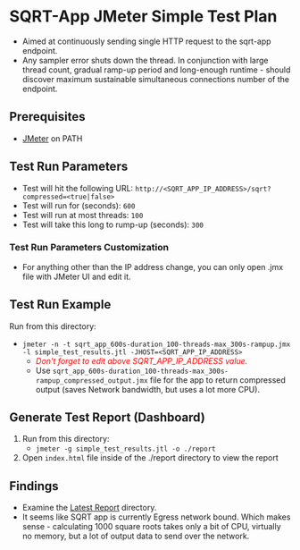 # SQRT-App JMeter Simple Test Plan

* Aimed at continuously sending single HTTP request to the sqrt-app endpoint.
* Any sampler error shuts down the thread. In conjunction with large thread count, gradual ramp-up period and long-enough runtime - should discover maximum sustainable simultaneous connections number of the endpoint.

## Prerequisites
* [JMeter](https://jmeter.apache.org/download_jmeter.cgi) on PATH

## Test Run Parameters
* Test will hit the following URL: ```http://<SQRT_APP_IP_ADDRESS>/sqrt?compressed=<true|false>```
* Test will run for (seconds): ```600```
* Test will run at most threads: ```100```
* Test will take this long to rump-up (seconds): ```300```

### Test Run Parameters Customization
* For anything other than the IP address change, you can only open .jmx file with JMeter UI and edit it.

## Test Run Example
Run from this directory:
* ```jmeter -n -t sqrt_app_600s-duration_100-threads-max_300s-rampup.jmx -l simple_test_results.jtl -JHOST=<SQRT_APP_IP_ADDRESS>```
  * <i><span style="color: red;">Don't forget to edit above SQRT_APP_IP_ADDRESS value.</span></i>
  * Use ```sqrt_app_600s-duration_100-threads-max_300s-rampup_compressed_output.jmx``` file for the app to return compressed output (saves Network bandwidth, but uses a lot more CPU).

## Generate Test Report (Dashboard)
1. Run from this directory:
   * ```jmeter -g simple_test_results.jtl -o ./report```
2. Open ```index.html``` file inside of the ./report directory to view the report

## Findings
* Examine the [Latest Report](./latest_report/) directory.
* It seems like SQRT app is currently Egress network bound. Which makes sense - calculating 1000 square roots takes only a bit of CPU, virtually no memory, but a lot of output data to send over the network.
